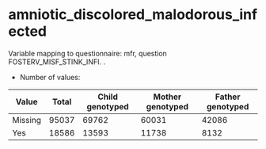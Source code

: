 # amniotic_discolored_malodorous_infected
Variable mapping to questionnaire: mfr, question FOSTERV_MISF_STINK_INFI.
.
- Number of values:

| Value | Total | Child genotyped | Mother genotyped | Father genotyped |
| ----- | ----- | --------------- | ---------------- | ---------------- |
| Missing | 95037 | 69762 | 60031 | 42086 |
| Yes | 18586 | 13593 | 11738 |8132 |



